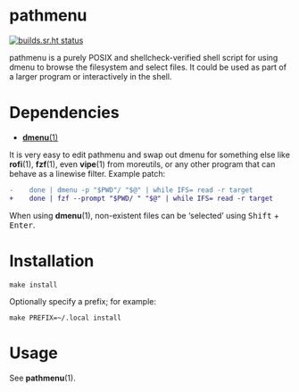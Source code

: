 # pathmenu

[![builds.sr.ht status](https://builds.sr.ht/~chambln/pathmenu.svg)](https://builds.sr.ht/~chambln/pathmenu?)

pathmenu is a purely POSIX and shellcheck-verified shell script for
using dmenu to browse the filesystem and select files.  It could be used
as part of a larger program or interactively in the shell.

# Dependencies

 - [**dmenu**(1)](https://tools.suckless.org/dmenu/)

It is very easy to edit pathmenu and swap out dmenu for something else
like **rofi**(1), **fzf**(1), even **vipe**(1) from moreutils, or any
other program that can behave as a linewise filter.  Example patch:

``` diff
-    done | dmenu -p "$PWD"/ "$@" | while IFS= read -r target
+    done | fzf --prompt "$PWD/ " "$@" | while IFS= read -r target
```

When using **dmenu**(1), non-existent files can be ‘selected’ using
<kbd>Shift</kbd> + <kbd>Enter</kbd>.

# Installation

    make install
    
Optionally specify a prefix; for example:

    make PREFIX=~/.local install

# Usage

See **pathmenu**(1).
